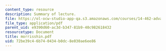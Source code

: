 ```yaml
---
content_type: resource
description: Summary of lecture.
file: https://ol-ocw-studio-app-qa.s3.amazonaws.com/courses/14-462-advanced-macroeconomics-ii-spring-2004/72be39c46b740434b0dc8e030ae6ee86_morrisshin.pdf
file_type: application/pdf
parent_uid: e9390d60-ac3d-b347-81b9-40c982618432
resourcetype: Document
title: morrisshin.pdf
uid: 72be39c4-6b74-0434-b0dc-8e030ae6ee86
---
```

